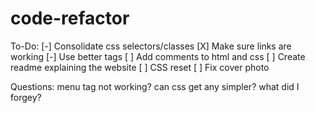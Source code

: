 # code-refactor

To-Do:
[-] Consolidate css selectors/classes
[X] Make sure links are working
[-] Use better tags
[ ] Add comments to html and css
[ ] Create readme explaining the website
[ ] CSS reset
[ ] Fix cover photo

Questions:
menu tag not working?
can css get any simpler?
what did I forgey?
